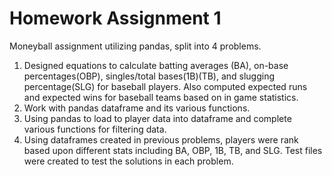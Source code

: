 # Homework Assignment 1
Moneyball assignment utilizing pandas, split into 4 problems.
1) Designed equations to calculate batting averages (BA), on-base percentages(OBP), singles/total bases(1B)(TB), and slugging percentage(SLG) for baseball players. Also computed expected runs and expected wins for baseball teams based on in game statistics.
2) Work with pandas dataframe and its various functions.
3) Using pandas to load to player data into dataframe and complete various functions for filtering data.
4) Using dataframes created in previous problems, players were rank based upon different stats including BA, OBP, 1B, TB, and SLG. 
Test files were created to test the solutions in each problem.
